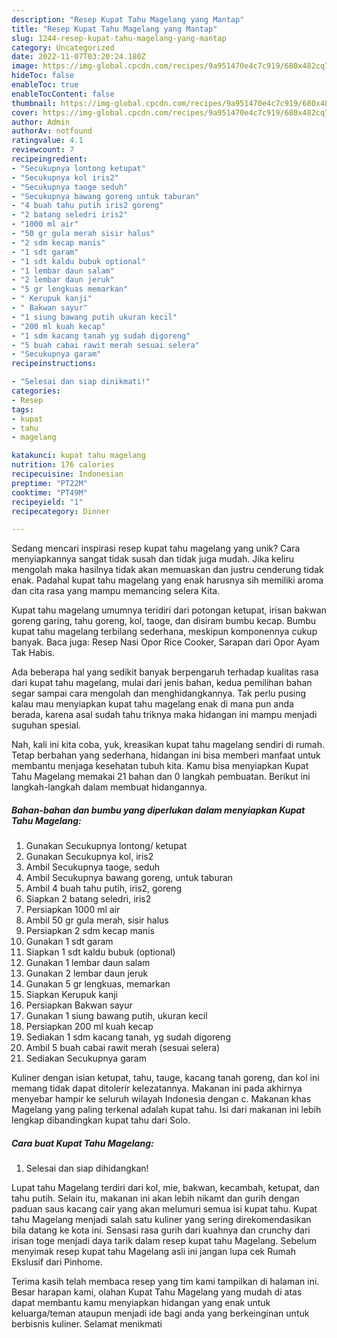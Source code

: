 ```yaml
---
description: "Resep Kupat Tahu Magelang yang Mantap"
title: "Resep Kupat Tahu Magelang yang Mantap"
slug: 1244-resep-kupat-tahu-magelang-yang-mantap
category: Uncategorized
date: 2022-11-07T03:20:24.180Z
image: https://img-global.cpcdn.com/recipes/9a951470e4c7c919/680x482cq70/kupat-tahu-magelang-foto-resep-utama.jpg
hideToc: false
enableToc: true
enableTocContent: false
thumbnail: https://img-global.cpcdn.com/recipes/9a951470e4c7c919/680x482cq70/kupat-tahu-magelang-foto-resep-utama.jpg
cover: https://img-global.cpcdn.com/recipes/9a951470e4c7c919/680x482cq70/kupat-tahu-magelang-foto-resep-utama.jpg
author: Admin
authorAv: notfound
ratingvalue: 4.1
reviewcount: 7
recipeingredient:
- "Secukupnya lontong ketupat"
- "Secukupnya kol iris2"
- "Secukupnya taoge seduh"
- "Secukupnya bawang goreng untuk taburan"
- "4 buah tahu putih iris2 goreng"
- "2 batang seledri iris2"
- "1000 ml air"
- "50 gr gula merah sisir halus"
- "2 sdm kecap manis"
- "1 sdt garam"
- "1 sdt kaldu bubuk optional"
- "1 lembar daun salam"
- "2 lembar daun jeruk"
- "5 gr lengkuas memarkan"
- " Kerupuk kanji"
- " Bakwan sayur"
- "1 siung bawang putih ukuran kecil"
- "200 ml kuah kecap"
- "1 sdm kacang tanah yg sudah digoreng"
- "5 buah cabai rawit merah sesuai selera"
- "Secukupnya garam"
recipeinstructions:

- "Selesai dan siap dinikmati!"
categories:
- Resep
tags:
- kupat
- tahu
- magelang

katakunci: kupat tahu magelang 
nutrition: 176 calories
recipecuisine: Indonesian
preptime: "PT22M"
cooktime: "PT49M"
recipeyield: "1"
recipecategory: Dinner

---
```





Sedang mencari inspirasi resep kupat tahu magelang yang unik? Cara menyiapkannya sangat tidak susah dan tidak juga mudah. Jika keliru mengolah maka hasilnya tidak akan memuaskan dan justru cenderung tidak enak. Padahal kupat tahu magelang yang enak harusnya sih memiliki aroma dan cita rasa yang mampu memancing selera Kita.





Kupat tahu magelang umumnya teridiri dari potongan ketupat, irisan bakwan goreng garing, tahu goreng, kol, taoge, dan disiram bumbu kecap. Bumbu kupat tahu magelang terbilang sederhana, meskipun komponennya cukup banyak. Baca juga: Resep Nasi Opor Rice Cooker, Sarapan dari Opor Ayam Tak Habis.

Ada beberapa hal yang sedikit banyak berpengaruh terhadap kualitas rasa dari kupat tahu magelang, mulai dari jenis bahan, kedua pemilihan bahan segar sampai cara mengolah dan menghidangkannya. Tak perlu pusing kalau mau menyiapkan kupat tahu magelang enak di mana pun anda berada, karena asal sudah tahu triknya maka hidangan ini mampu menjadi suguhan spesial.






Nah, kali ini kita coba, yuk, kreasikan kupat tahu magelang sendiri di rumah. Tetap berbahan yang sederhana, hidangan ini bisa memberi manfaat untuk membantu menjaga kesehatan tubuh kita. Kamu bisa menyiapkan Kupat Tahu Magelang memakai 21 bahan dan 0 langkah pembuatan. Berikut ini langkah-langkah dalam membuat hidangannya.

<!--inarticleads1-->

##### Bahan-bahan dan bumbu yang diperlukan dalam menyiapkan Kupat Tahu Magelang:

1. Gunakan Secukupnya lontong/ ketupat
1. Gunakan Secukupnya kol, iris2
1. Ambil Secukupnya taoge, seduh
1. Ambil Secukupnya bawang goreng, untuk taburan
1. Ambil 4 buah tahu putih, iris2, goreng
1. Siapkan 2 batang seledri, iris2
1. Persiapkan 1000 ml air
1. Ambil 50 gr gula merah, sisir halus
1. Persiapkan 2 sdm kecap manis
1. Gunakan 1 sdt garam
1. Siapkan 1 sdt kaldu bubuk (optional)
1. Gunakan 1 lembar daun salam
1. Gunakan 2 lembar daun jeruk
1. Gunakan 5 gr lengkuas, memarkan
1. Siapkan  Kerupuk kanji
1. Persiapkan  Bakwan sayur
1. Gunakan 1 siung bawang putih, ukuran kecil
1. Persiapkan 200 ml kuah kecap
1. Sediakan 1 sdm kacang tanah, yg sudah digoreng
1. Ambil 5 buah cabai rawit merah (sesuai selera)
1. Sediakan Secukupnya garam


Kuliner dengan isian ketupat, tahu, tauge, kacang tanah goreng, dan kol ini memang tidak dapat ditolerir kelezatannya. Makanan ini pada akhirnya menyebar hampir ke seluruh wilayah Indonesia dengan c. Makanan khas Magelang yang paling terkenal adalah kupat tahu. Isi dari makanan ini lebih lengkap dibandingkan kupat tahu dari Solo. 

<!--inarticleads2-->

##### Cara buat Kupat Tahu Magelang:


1. Selesai dan siap dihidangkan!

Lupat tahu Magelang terdiri dari kol, mie, bakwan, kecambah, ketupat, dan tahu putih. Selain itu, makanan ini akan lebih nikamt dan gurih dengan paduan saus kacang cair yang akan melumuri semua isi kupat tahu. Kupat tahu Magelang menjadi salah satu kuliner yang sering direkomendasikan bila datang ke kota ini. Sensasi rasa gurih dari kuahnya dan crunchy dari irisan toge menjadi daya tarik dalam resep kupat tahu Magelang. Sebelum menyimak resep kupat tahu Magelang asli ini jangan lupa cek Rumah Ekslusif dari Pinhome. 

Terima kasih telah membaca resep yang tim kami tampilkan di halaman ini. Besar harapan kami, olahan Kupat Tahu Magelang yang mudah di atas dapat membantu kamu menyiapkan hidangan yang enak untuk keluarga/teman ataupun menjadi ide bagi anda yang berkeinginan untuk berbisnis kuliner. Selamat menikmati
